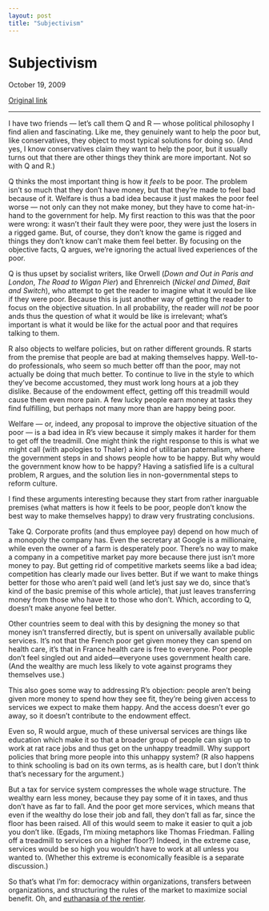 ```yaml
---
layout: post
title: "Subjectivism"
---
```

Subjectivism
============

October 19, 2009

[Original link](http://www.aaronsw.com/weblog/subjectivism)

* * * * *

I have two friends — let’s call them Q and R — whose political
philosophy I find alien and fascinating. Like me, they genuinely want to
help the poor but, like conservatives, they object to most typical
solutions for doing so. (And yes, I know conservatives claim they want
to help the poor, but it usually turns out that there are other things
they think are more important. Not so with Q and R.)

Q thinks the most important thing is how it *feels* to be poor. The
problem isn’t so much that they don’t have money, but that they’re made
to feel bad because of it. Welfare is thus a bad idea because it just
makes the poor feel worse — not only can they not make money, but they
have to come hat-in-hand to the government for help. My first reaction
to this was that the poor were wrong: it wasn’t their fault they were
poor, they were just the losers in a rigged game. But, of course, they
don’t know the game is rigged and things they don’t know can’t make them
feel better. By focusing on the objective facts, Q argues, we’re
ignoring the actual lived experiences of the poor.

Q is thus upset by socialist writers, like Orwell (*Down and Out in
Paris and London*, *The Road to Wigan Pier*) and Ehrenreich (*Nickel and
Dimed*, *Bait and Switch*), who attempt to get the reader to imagine
what it would be like if they were poor. Because this is just another
way of getting the reader to focus on the objective situation. In all
probability, the reader will *not* be poor ands thus the question of
what it would be like is irrelevant; what’s important is what it would
be like for the actual poor and that requires talking to them.

R also objects to welfare policies, but on rather different grounds. R
starts from the premise that people are bad at making themselves happy.
Well-to-do professionals, who seem so much better off than the poor, may
not actually be doing that much better. To continue to live in the style
to which they’ve become accustomed, they must work long hours at a job
they dislike. Because of the endowment effect, getting off this
treadmill would cause them even more pain. A few lucky people earn money
at tasks they find fulfilling, but perhaps not many more than are happy
being poor.

Welfare — or, indeed, any proposal to improve the objective situation of
the poor — is a bad idea in R’s view because it simply makes it harder
for them to get off the treadmill. One might think the right response to
this is what we might call (with apologies to Thaler) a kind of
utilitarian paternalism, where the government steps in and shows people
how to be happy. But why would the government know how to be happy?
Having a satisfied life is a cultural problem, R argues, and the
solution lies in non-governmental steps to reform culture.

I find these arguments interesting because they start from rather
inarguable premises (what matters is how it feels to be poor, people
don’t know the best way to make themselves happy) to draw very
frustrating conclusions.

Take Q. Corporate profits (and thus employee pay) depend on how much of
a monopoly the company has. Even the secretary at Google is a
millionaire, while even the owner of a farm is desperately poor. There’s
no way to make a company in a competitive market pay more because there
just isn’t more money to pay. But getting rid of competitive markets
seems like a bad idea; competition has clearly made our lives better.
But if we want to make things better for those who aren’t paid well (and
let’s just say we do, since that’s kind of the basic premise of this
whole article), that just leaves transferring money from those who have
it to those who don’t. Which, according to Q, doesn’t make anyone feel
better.

Other countries seem to deal with this by designing the money so that
money isn’t transferred directly, but is spent on universally available
public services. It’s not that the French poor get given money they can
spend on health care, it’s that in France health care is free to
everyone. Poor people don’t feel singled out and aided—everyone uses
government health care. (And the wealthy are much less likely to vote
against programs they themselves use.)

This also goes some way to addressing R’s objection: people aren’t being
given more money to spend how they see fit, they’re being given access
to services we expect to make them happy. And the access doesn’t ever go
away, so it doesn’t contribute to the endowment effect.

Even so, R would argue, much of these universal services are things like
education which make it so that a broader group of people can sign up to
work at rat race jobs and thus get on the unhappy treadmill. Why support
policies that bring more people into this unhappy system? (R also
happens to think schooling is bad on its own terms, as is health care,
but I don’t think that’s necessary for the argument.)

But a tax for service system compresses the whole wage structure. The
wealthy earn less money, because they pay some of it in taxes, and thus
don’t have as far to fall. And the poor get more services, which means
that even if the wealthy do lose their job and fall, they don’t fall as
far, since the floor has been raised. All of this would seem to make it
easier to quit a job you don’t like. (Egads, I’m mixing metaphors like
Thomas Friedman. Falling off a treadmill to services on a higher floor?)
Indeed, in the extreme case, services would be so high you wouldn’t have
to work at all unless you wanted to. (Whether this extreme is
economically feasible is a separate discussion.)

So that’s what I’m for: democracy within organizations, transfers
between organizations, and structuring the rules of the market to
maximize social benefit. Oh, and [euthanasia of the
rentier](http://www.aaronsw.com/weblog/generaltheory).
